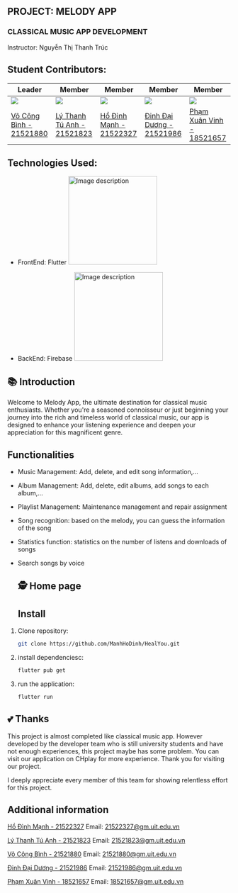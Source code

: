## PROJECT: MELODY APP

### CLASSICAL MUSIC APP DEVELOPMENT
Instructor: Nguyễn Thị Thanh Trúc
## Student Contributors:
| Leader  | Member | Member | Member | Member |
| ------------- | ------------- | --------------------------|------------------------|------------------------|
|  [![](https://avatars.githubusercontent.com/u/105732042?v=4)](https://github.com/vocongbinh)  | [![](https://avatars.githubusercontent.com/u/111514441?v=4)](https://github.com/phuochungus) |[![](https://avatars.githubusercontent.com/u/97241076?v=4)](https://github.com/ManhHoDinh)| [![](https://avatars.githubusercontent.com/u/100852896?v=4)](https://github.com/Daiduong1593572468) | [![](https://avatars.githubusercontent.com/u/107528091?s=96&v=4)](https://github.com/Ngan1808) |
| [Võ Công Bình - 21521880](https://github.com/vocongbinh) | [Lý Thanh Tú Anh - 21521823](https://github.com/anhtu193) |[Hồ Đình Mạnh - 21522327](https://github.com/ManhHoDinh)| [Đinh Đại Dương - 21521986](https://github.com/Daiduong1593572468) | [Phạm Xuân Vinh - 18521657](https://github.com/Ngan1808) |


## Technologies Used:
* FrontEnd: Flutter <img src="https://upload.wikimedia.org/wikipedia/commons/thumb/4/44/Google-flutter-logo.svg/2560px-Google-flutter-logo.svg.png" alt="Image description" width="200"/>

* BackEnd: Firebase <img src="https://firebase.google.com/images/social.png" alt="Image description" width="200"/>

## 📚 Introduction
Welcome to Melody App, the ultimate destination for classical music enthusiasts. Whether you're a seasoned connoisseur or just beginning your journey into the rich and timeless world of classical music, our app is designed to enhance your listening experience and deepen your appreciation for this magnificent genre.

## Functionalities
* Music Management: Add, delete, and edit song information,...
* Album Management: Add, delete, edit albums, add songs to each album,...
* Playlist Management: Maintenance management and repair assignment
* Song recognition: based on the melody, you can guess the information of the song
* Statistics function: statistics on the number of listens and downloads of songs
* Search songs by voice

  ## 🕵️ Home page

  ## Install

1. Clone repository:
    ```bash
    git clone https://github.com/ManhHoDinh/HealYou.git
    ```
2. install dependenciesc:
    ```bash
    flutter pub get
    ```
3. run the application:
    ```bash
    flutter run
    ```

## 💕 Thanks
This project is almost completed like classical music app. However developed by the developer team who is still university students and have not enough experiences, this project maybe has some problem. You can visit our application on CHplay for more experience. Thank you for visiting our project.

I deeply appreciate every member of this team for showing relentless effort for this project.

## Additional information

 [Hồ Đình Mạnh - 21522327](https://github.com/ManhHoDinh) 
 Email: 21522327@gm.uit.edu.vn

 [Lý Thanh Tú Anh - 21521823](https://github.com/anhtu193) 
 Email: 21521823@gm.uit.edu.vn

 [Võ Công Bình - 21521880](https://github.com/vocongbinh) 
 Email: 21521880@gm.uit.edu.vn

 [Đinh Đại Dương - 21521986](https://github.com/Daiduong1593572468) 
 Email: 21521986@gm.uit.edu.vn

 [Phạm Xuân Vinh - 18521657](https://github.com/Ngan1808)
 Email: 18521657@gm.uit.edu.vn
